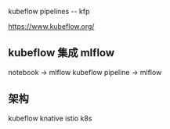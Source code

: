 
kubeflow pipelines -- kfp

https://www.kubeflow.org/


## kubeflow 集成 mlflow

notebook -> mlflow
kubeflow pipeline -> mlflow

## 架构

kubeflow
knative
istio
k8s
